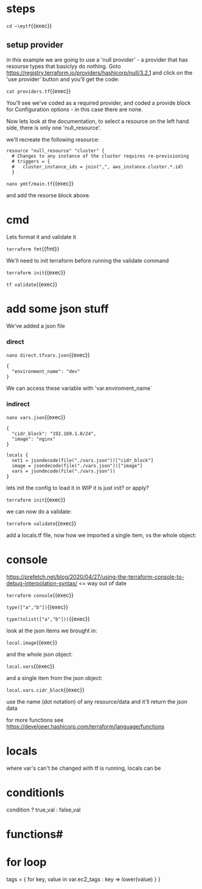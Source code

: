 # steps

`cd ~\mytf`{{exec}}

## setup provider

in this example we are going to use a 'null provider' - a provider that has resourse types that basiclyy do nothing. Goto https://registry.terraform.io/providers/hashicorp/null/3.2.1 and click on the 'use provider' button and you'll get the code:

`cat providers.tf`{{exec}}

You'll see we've coded as a required provider, and coded a provide block for  Configuration options - in this case there are none.


Now lets look at the documentation, to select a resource on the left hand side, there is only one 'null_resource'. 

we'll recreate the following resource:

```
resource "null_resource" "cluster" {
  # Changes to any instance of the cluster requires re-provisioning
  # triggers = {
  #   cluster_instance_ids = join(",", aws_instance.cluster.*.id)
  }
```
 `nano ymtf/main.tf`{{exec}}

 and add the resorse block above.

# cmd

Lets format it and validate it

`terraform fmt`{{fmt}}

We'll need to init terraform before running the validate command

`terraform init`{{exec}}

`tf validate`{{exec}}


# add some json stuff

We've added a json file

### direct

`nano direct.tfvars.json`{{exec}}

```
{
  "environment_name": "dev"
}
```

We can access these variable with 'var.enviroment_name`

### indirect

`nano vars.json`{{exec}}

```
{
  "cidr_block": "192.169.1.0/24",
  "image": "nginx"
}
```

```
locals {
  net1 = jsondecode(file("./vars.json"))["cidr_block"]
  image = jsondecode(file("./vars.json"))["image"]
  vars = jsondecode(file("./vars.json"))
}
```


lets init the config to load it in WIP it is just init? or apply?

`terraform init`{{exec}}

we can now do a validate:

`terraform validate`{{exec}}

add a locals.tf file, now how we imported a single item, vs the whole object:




# console

https://prefetch.net/blog/2020/04/27/using-the-terraform-console-to-debug-interpolation-syntax/  <= way out of date

`terraform console`{{exec}}

`type(["a","b"])`{{exec}}

`type(tolist(["a","b"]))`{{exec}}

look at the json items we brought in:

`local.image`{{exec}}

and the whole json object:


`local.vars`{{exec}}

and a single item from the json object:

`local.vars.cidr_block`{{exec}}

use the name (dot notation) of any resource/data and it'll return the json data

for more functions see https://developer.hashicorp.com/terraform/language/functions

# locals

where var's can't be changed with tf is running, locals can be

# conditionls

condition ? true_val : false_val

# functions#

# for loop

  tags = {
    for key, value in var.ec2_tags :
    key => lower(value)
  }
}


